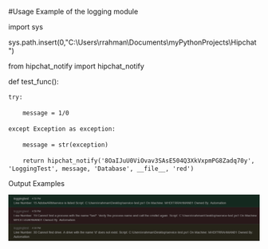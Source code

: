 #Usage Example of the logging module

import sys
 
sys.path.insert(0,"C:\\Users\\rrahman\\Documents\\myPythonProjects\\Hipchat")
 
from hipchat_notify import hipchat_notify
 
 
def test_func():
 
    try:
 
        message = 1/0
 
    except Exception as exception:
 
        message = str(exception)
 
        return hipchat_notify('8OaIJuU0ViOvav3SAsE504Q3XkVxpmPG8Zadq70y', 'LoggingTest', message, 'Database', __file__, 'red')

Output Examples

![alt text](https://github.com/solarez1/rezwanrahman/blob/master/Hipchat/image2018-5-24_17-0-17.png)
